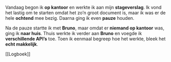 Vandaag begon ik **op kantoor** en werkte ik aan mijn **stageverslag**. Ik vond het lastig om te starten omdat het zo’n groot document is, maar ik was er de hele **ochtend** mee bezig. Daarna ging ik even **pauze** houden.

Na de pauze startte ik met **Bruno**, maar omdat er **niemand op kantoor** was, ging ik **naar huis**. Thuis werkte ik verder aan **Bruno** en voegde ik **verschillende API’s** toe. Toen ik eenmaal begreep hoe het werkte, bleek het **echt makkelijk**.

[[Logboek]]